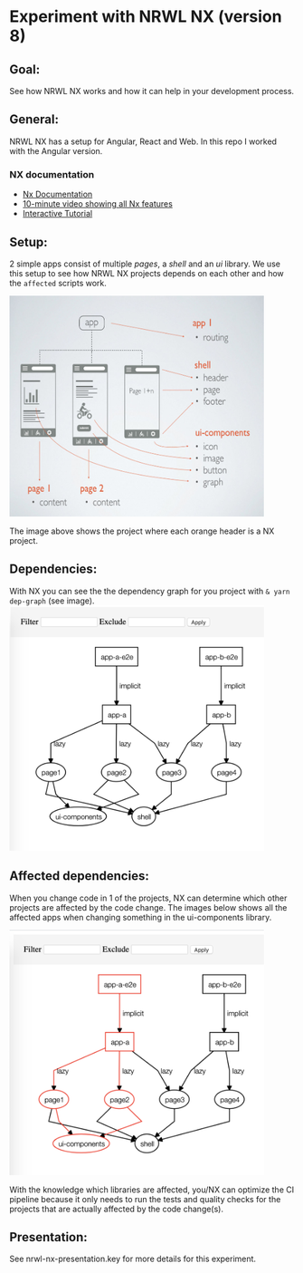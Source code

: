 # Experiment with NRWL NX (version 8)

## Goal:

See how NRWL NX works and how it can help in your development process.

## General:

NRWL NX has a setup for Angular, React and Web. In this repo I worked with the Angular version.

### NX documentation

- [Nx Documentation](https://nx.dev/angular)
- [10-minute video showing all Nx features](https://nx.dev/angular/getting-started/what-is-nx)
- [Interactive Tutorial](https://nx.dev/angular/tutorial/01-create-application)

## Setup:

2 simple apps consist of multiple _pages_, a _shell_ and an _ui_ library.
We use this setup to see how NRWL NX projects depends on each other and how the `affected` scripts work.

<img src="docs-assets/setup-project.jpg" width="450" height="390"></p>

The image above shows the project where each orange header is a NX project.

## Dependencies:

With NX you can see the the dependency graph for you project with `& yarn dep-graph` (see image).
<img src="docs-assets/dep-graph.png" width="450" height="433"></p>

## Affected dependencies:

When you change code in 1 of the projects, NX can determine which other projects are affected by the code change. The images below shows all the affected apps when changing something in the ui-components library.

<img src="docs-assets/dep-graph-affected.png" width="450" height="433"></p>

With the knowledge which libraries are affected, you/NX can optimize the CI pipeline because it only needs to run the tests and quality checks for the projects that are actually affected by the code change(s).

## Presentation:

See nrwl-nx-presentation.key for more details for this experiment.
